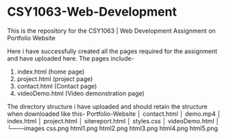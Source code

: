 # CSY1063-Web-Development
This is the repository for the CSY1063 | Web Development Assignment on Portfolio Website

Here i have successfully created all the pages required for the assignment and have uploaded here.
The pages include-
1. index.html (home page) 
2. project.html (project page)
3. contact.html (Contact page) 
4. videoDemo.html (Video demonstration page)




The directory structure i have uploaded and should retain the structure when downloaded like this-
Portfolio-Website
│   contact.html
│   demo.mp4
│   index.html
│   project.html
│   sitereport.html
│   styles.css
│   videoDemo.html
│
└───images
        css.png
        html1.png
        html2.png
        html3.png
        html4.png
        html5.png
